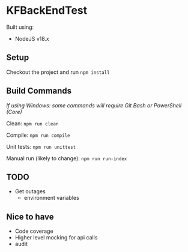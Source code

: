 # KFBackEndTest
Built using:
- NodeJS v18.x

## Setup

Checkout the project and run `npm install`

## Build Commands
_If using Windows: some commands will require Git Bash or PowerShell (Core)_

Clean: `npm run clean`

Compile:
`npm run compile`

Unit tests:
`npm run unittest`

Manual run (likely to change):
`npm run run-index`

## TODO
- Get outages
  - environment variables

## Nice to have
- Code coverage
- Higher level mocking for api calls
- audit